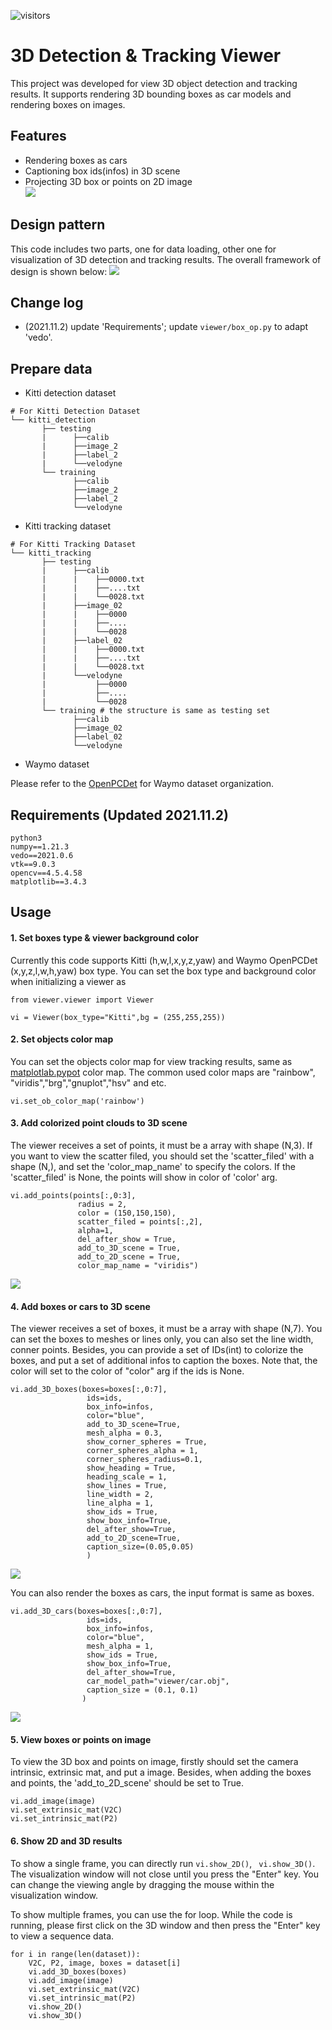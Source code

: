 ![visitors](https://visitor-badge.glitch.me/badge?page_id=hailanyi/3D-Detection-Tracking-Viewer)
# 3D Detection & Tracking Viewer
This project was developed for view 3D object detection and tracking results.
It supports rendering 3D bounding boxes as car models and rendering boxes on images.

## Features
* Rendering boxes as cars
* Captioning box ids(infos) in 3D scene
* Projecting 3D box or points on 2D image  
![](./doc/125.gif)
## Design pattern
This code includes two parts, one for data loading, other one for visualization of 3D detection and tracking results.
The overall framework of design is shown below:
![](./doc/framework.jpg)
## Change log
* (2021.11.2) update 'Requirements'; update ```viewer/box_op.py``` to adapt 'vedo'.
## Prepare data 
* Kitti detection dataset
```
# For Kitti Detection Dataset         
└── kitti_detection
       ├── testing 
       |      ├──calib
       |      ├──image_2
       |      ├──label_2
       |      └──velodyne      
       └── training
              ├──calib
              ├──image_2
              ├──label_2
              └──velodyne 
```
* Kitti tracking dataset
```
# For Kitti Tracking Dataset         
└── kitti_tracking
       ├── testing 
       |      ├──calib
       |      |    ├──0000.txt
       |      |    ├──....txt
       |      |    └──0028.txt
       |      ├──image_02
       |      |    ├──0000
       |      |    ├──....
       |      |    └──0028
       |      ├──label_02
       |      |    ├──0000.txt
       |      |    ├──....txt
       |      |    └──0028.txt
       |      └──velodyne
       |           ├──0000
       |           ├──....
       |           └──0028      
       └── training # the structure is same as testing set
              ├──calib
              ├──image_02
              ├──label_02
              └──velodyne 
```
* Waymo dataset

Please refer to the  [OpenPCDet](https://github.com/open-mmlab/OpenPCDet)
for Waymo dataset organization.
## Requirements (Updated 2021.11.2)
```
python3
numpy==1.21.3
vedo==2021.0.6
vtk==9.0.3
opencv==4.5.4.58
matplotlib==3.4.3
```
## Usage
#### 1. Set boxes type & viewer background color

Currently this code supports Kitti (h,w,l,x,y,z,yaw) and Waymo OpenPCDet (x,y,z,l,w,h,yaw) box type.
You can set the box type and background color when initializing a viewer as 
```
from viewer.viewer import Viewer

vi = Viewer(box_type="Kitti",bg = (255,255,255))
```
#### 2. Set objects color map
You can set the objects color map for view tracking results, same as
 [matplotlab.pypot](https://matplotlib.org/stable/tutorials/colors/colormaps.html) color map.
The common used color maps are "rainbow", "viridis","brg","gnuplot","hsv" and etc.
```
vi.set_ob_color_map('rainbow')
```
#### 3. Add colorized point clouds to 3D scene
The viewer receives a set of points, it must be a array with shape (N,3).
If you want to view the scatter filed, you should set the 'scatter_filed' with a shape (N,), and 
set the 'color_map_name' to specify the colors.
If the 'scatter_filed' is None, the points will show in color of 'color' arg.
```
vi.add_points(points[:,0:3],
               radius = 2,
               color = (150,150,150),
               scatter_filed = points[:,2],
               alpha=1,
               del_after_show = True,
               add_to_3D_scene = True,
               add_to_2D_scene = True,
               color_map_name = "viridis")
```
![](./doc/points.png)

#### 4. Add boxes or cars to 3D scene
The viewer receives a set of boxes, it must be a array with shape (N,7). You can set the boxes to meshes or lines only,
you can also set the line width, conner points. Besides, you can provide a set of IDs(int) to colorize the boxes, and 
put a set of additional infos to caption the boxes. Note that, the color will set to the color of "color" arg if the
ids is None.
```
vi.add_3D_boxes(boxes=boxes[:,0:7],
                 ids=ids,
                 box_info=infos,
                 color="blue",
                 add_to_3D_scene=True,
                 mesh_alpha = 0.3,
                 show_corner_spheres = True,
                 corner_spheres_alpha = 1,
                 corner_spheres_radius=0.1,
                 show_heading = True,
                 heading_scale = 1,
                 show_lines = True,
                 line_width = 2,
                 line_alpha = 1,
                 show_ids = True,
                 show_box_info=True,
                 del_after_show=True,
                 add_to_2D_scene=True,
                 caption_size=(0.05,0.05)
                 )
```
![](./doc/box.png)

You can also render the boxes as cars, the input format is same as boxes.
```
vi.add_3D_cars(boxes=boxes[:,0:7],
                 ids=ids,
                 box_info=infos,
                 color="blue",
                 mesh_alpha = 1,
                 show_ids = True,
                 show_box_info=True,
                 del_after_show=True,
                 car_model_path="viewer/car.obj",
                 caption_size = (0.1, 0.1)
                )
```
![](./doc/cars.png)

#### 5. View boxes or points on image
To view the 3D box and points on image, firstly should set the camera intrinsic, extrinsic mat, and put a image.
Besides, when adding the boxes and points, the 'add_to_2D_scene' should be set to True.
```
vi.add_image(image)
vi.set_extrinsic_mat(V2C)
vi.set_intrinsic_mat(P2)
```
#### 6. Show 2D and 3D results
To show a single frame, you can directly run ```vi.show_2D()```, ``` vi.show_3D()```. The visualization window will
not close until you press the "Enter" key. 
You can change the viewing angle by dragging the mouse within the visualization window.

To show multiple frames, you can use the for loop. While the code is running, please first click on the 3D window and then press the "Enter" key to view a sequence data.
```
for i in range(len(dataset)):
    V2C, P2, image, boxes = dataset[i]
    vi.add_3D_boxes(boxes)
    vi.add_image(image)
    vi.set_extrinsic_mat(V2C)
    vi.set_intrinsic_mat(P2)
    vi.show_2D()
    vi.show_3D()
```
       

